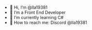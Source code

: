 - 👋 Hi, I’m @lla19381
- 💯 I’m a Front End Developer
- 📖 I’m currently learning C#
- 🤙 How to reach me: Discord @lla19381


<!---
lla19381/lla19381 is a ✨ special ✨ repository because its `README.md` (this file) appears on your GitHub profile.
You can click the Preview link to take a look at your changes.
--->
